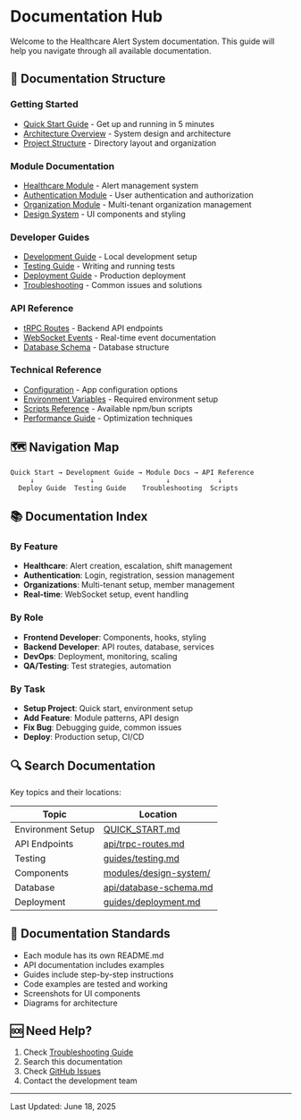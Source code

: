 # Documentation Hub

Welcome to the Healthcare Alert System documentation. This guide will help you navigate through all available documentation.

## 📖 Documentation Structure

### Getting Started
- [Quick Start Guide](./QUICK_START.md) - Get up and running in 5 minutes
- [Architecture Overview](./ARCHITECTURE.md) - System design and architecture
- [Project Structure](./PROJECT_STRUCTURE.md) - Directory layout and organization

### Module Documentation
- [Healthcare Module](./modules/healthcare/README.md) - Alert management system
- [Authentication Module](./modules/auth/README.md) - User authentication and authorization
- [Organization Module](./modules/organization/README.md) - Multi-tenant organization management
- [Design System](./modules/design-system/README.md) - UI components and styling

### Developer Guides
- [Development Guide](./guides/development.md) - Local development setup
- [Testing Guide](./guides/testing.md) - Writing and running tests
- [Deployment Guide](./guides/deployment.md) - Production deployment
- [Troubleshooting](./guides/troubleshooting.md) - Common issues and solutions

### API Reference
- [tRPC Routes](./api/trpc-routes.md) - Backend API endpoints
- [WebSocket Events](./api/websocket.md) - Real-time event documentation
- [Database Schema](./api/database-schema.md) - Database structure

### Technical Reference
- [Configuration](./reference/configuration.md) - App configuration options
- [Environment Variables](./reference/environment-vars.md) - Required environment setup
- [Scripts Reference](./reference/scripts.md) - Available npm/bun scripts
- [Performance Guide](./reference/performance.md) - Optimization techniques

## 🗺️ Navigation Map

```
Quick Start → Development Guide → Module Docs → API Reference
     ↓              ↓                  ↓            ↓
  Deploy Guide  Testing Guide    Troubleshooting  Scripts
```

## 📚 Documentation Index

### By Feature
- **Healthcare**: Alert creation, escalation, shift management
- **Authentication**: Login, registration, session management
- **Organizations**: Multi-tenant setup, member management
- **Real-time**: WebSocket setup, event handling

### By Role
- **Frontend Developer**: Components, hooks, styling
- **Backend Developer**: API routes, database, services
- **DevOps**: Deployment, monitoring, scaling
- **QA/Testing**: Test strategies, automation

### By Task
- **Setup Project**: Quick start, environment setup
- **Add Feature**: Module patterns, API design
- **Fix Bug**: Debugging guide, common issues
- **Deploy**: Production setup, CI/CD

## 🔍 Search Documentation

Key topics and their locations:

| Topic | Location |
|-------|----------|
| Environment Setup | [QUICK_START.md](./QUICK_START.md) |
| API Endpoints | [api/trpc-routes.md](./api/trpc-routes.md) |
| Testing | [guides/testing.md](./guides/testing.md) |
| Components | [modules/design-system/](./modules/design-system/) |
| Database | [api/database-schema.md](./api/database-schema.md) |
| Deployment | [guides/deployment.md](./guides/deployment.md) |

## 📝 Documentation Standards

- Each module has its own README.md
- API documentation includes examples
- Guides include step-by-step instructions
- Code examples are tested and working
- Screenshots for UI components
- Diagrams for architecture

## 🆘 Need Help?

1. Check [Troubleshooting Guide](./guides/troubleshooting.md)
2. Search this documentation
3. Check [GitHub Issues](https://github.com/your-repo/issues)
4. Contact the development team

---

Last Updated: June 18, 2025